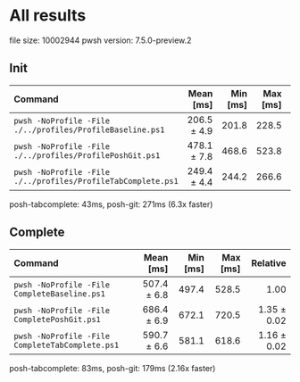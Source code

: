 # All results

file size: 10002944
pwsh version: 7.5.0-preview.2
## Init

| Command | Mean [ms] | Min [ms] | Max [ms] | Relative |
|:---|---:|---:|---:|---:|
| `pwsh -NoProfile -File ./../profiles/ProfileBaseline.ps1` | 206.5 ± 4.9 | 201.8 | 228.5 | 1.00 |
| `pwsh -NoProfile -File ./../profiles/ProfilePoshGit.ps1` | 478.1 ± 7.8 | 468.6 | 523.8 | 2.32 ± 0.07 |
| `pwsh -NoProfile -File ./../profiles/ProfileTabComplete.ps1` | 249.4 ± 4.4 | 244.2 | 266.6 | 1.21 ± 0.04 |

posh-tabcomplete: 43ms, posh-git: 271ms (6.3x faster)
## Complete

| Command | Mean [ms] | Min [ms] | Max [ms] | Relative |
|:---|---:|---:|---:|---:|
| `pwsh -NoProfile -File CompleteBaseline.ps1` | 507.4 ± 6.8 | 497.4 | 528.5 | 1.00 |
| `pwsh -NoProfile -File CompletePoshGit.ps1` | 686.4 ± 6.9 | 672.1 | 720.5 | 1.35 ± 0.02 |
| `pwsh -NoProfile -File CompleteTabComplete.ps1` | 590.7 ± 6.6 | 581.1 | 618.6 | 1.16 ± 0.02 |

posh-tabcomplete: 83ms, posh-git: 179ms (2.16x faster)
